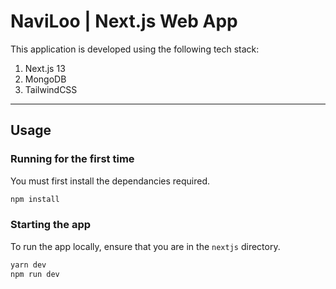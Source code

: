 # NaviLoo | Next.js Web App

This application is developed using the following tech stack:

1. Next.js 13
2. MongoDB
3. TailwindCSS

---

## Usage

### Running for the first time

You must first install the dependancies required.

```zsh
npm install
```

### Starting the app

To run the app locally, ensure that you are in the `nextjs` directory.

```zsh
yarn dev
npm run dev
```
